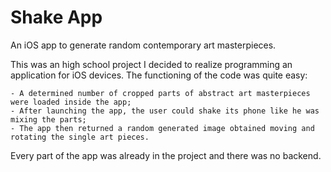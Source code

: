 # Shake App
An iOS app to generate random contemporary art masterpieces.

This was an high school project I decided to realize programming an application for iOS devices. 
The functioning of the code was quite easy: 

    - A determined number of cropped parts of abstract art masterpieces were loaded inside the app;
    - After launching the app, the user could shake its phone like he was mixing the parts;
    - The app then returned a random generated image obtained moving and rotating the single art pieces. 
    
Every part of the app was already in the project and there was no backend. 
